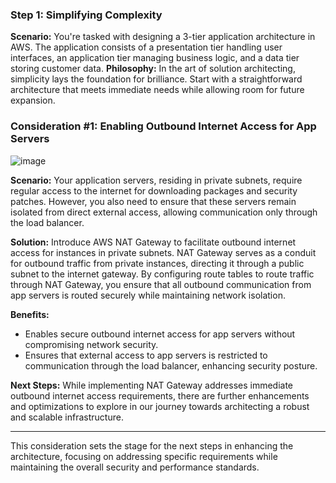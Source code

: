 
### Step 1: Simplifying Complexity

**Scenario:** You're tasked with designing a 3-tier application architecture in AWS. The application consists of a presentation tier handling user interfaces, an application tier managing business logic, and a data tier storing customer data.
**Philosophy:** In the art of solution architecting, simplicity lays the foundation for brilliance. Start with a straightforward architecture that meets immediate needs while allowing room for future expansion.

### Consideration #1: Enabling Outbound Internet Access for App Servers

![image](https://github.com/chrahul/The_Art_of_Solution_Designing/assets/14847377/eb0f94b1-1f55-4072-a4c3-b6c33ee62866)


**Scenario:** Your application servers, residing in private subnets, require regular access to the internet for downloading packages and security patches. However, you also need to ensure that these servers remain isolated from direct external access, allowing communication only through the load balancer.

**Solution:** Introduce AWS NAT Gateway to facilitate outbound internet access for instances in private subnets. NAT Gateway serves as a conduit for outbound traffic from private instances, directing it through a public subnet to the internet gateway. By configuring route tables to route traffic through NAT Gateway, you ensure that all outbound communication from app servers is routed securely while maintaining network isolation.

**Benefits:**
- Enables secure outbound internet access for app servers without compromising network security.
- Ensures that external access to app servers is restricted to communication through the load balancer, enhancing security posture.

**Next Steps:** While implementing NAT Gateway addresses immediate outbound internet access requirements, there are further enhancements and optimizations to explore in our journey towards architecting a robust and scalable infrastructure.

---

This consideration sets the stage for the next steps in enhancing the architecture, focusing on addressing specific requirements while maintaining the overall security and performance standards. 
